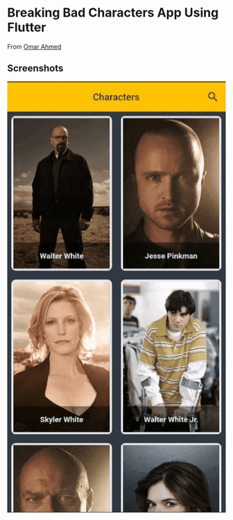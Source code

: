 # Breaking Bad Characters App Using Flutter

From [Omar Ahmed](https://youtube.com/playlist?list=PLwWuxCLlF_ufA0GYYjlx_R4smekKH_AuB)

## Screenshots

![Screenshots](Screenshots.gif)
